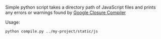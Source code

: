 
Simple python script takes a directory path of JavaScript files and prints any errors or warnings found by [Google Closure Compiler](https://developers.google.com/closure/compiler/)

Usage:

```
python compile.py ../my-project/static/js
```
